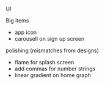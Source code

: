 UI

Big items

- app icon
- carousell on sign up screen

polishing (mismatches from designs)

- flame for splash screen
- add commas for number strings
- linear gradient on home graph
